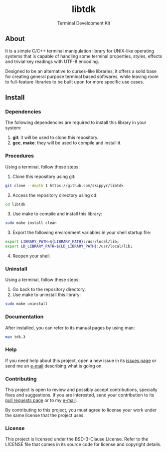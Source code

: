 <h1 align="center">libtdk</h1>
<p align="center">Terminal Development Kit</p>

## About

It is a simple C/C++ terminal manipulation library for UNIX-like operating
systems that is capable of handling some terminal properties, styles, effects
and trivial key readings with UTF-8 encoding.

Designed to be an alternative to curses-like libraries, it offers a solid base
for creating general purpose terminal based softwares, while leaving room to
full-feature libraries to be built upon for more specific use cases.

## Install

### Dependencies

The following dependencies are required to install this library in your system:

1. **git**: it will be used to clone this repository.
2. **gcc**, **make**: they will be used to compile and install it.

### Procedures

Using a terminal, follow these steps:

1. Clone this repository using git:

```sh
git clone --depth 1 https://github.com/skippyr/libtdk
```

2. Access the repository directory using cd:

```sh
cd libtdk
```

3. Use make to compile and install this library:

```sh
sudo make install clean
```

3. Export the following environment variables in your shell startup file:

```sh
export LIBRARY_PATH=${LIBRARY_PATH}:/usr/local/lib;
export LD_LIBRARY_PATH=${LD_LIBRARY_PATH}:/usr/local/lib;
```

4. Reopen your shell.

### Uninstall

Using a terminal, follow these steps:

1. Go back to the repository directory.
2. Use make to uninstall this library:

```sh
sudo make uninstall
```

### Documentation

After installed, you can refer to its manual pages by using man:

```sh
man tdk.3
```

### Help

If you need help about this project, open a new issue in its
[issues page](https://github.com/skippyr/libtdk/issues) or send me an
[e-mail](mailto:skippyr.developer@gmail.com) describing what is going on.

### Contributing

This project is open to review and possibly accept contributions, specially
fixes and suggestions. If you are interested, send your contribution to its
[pull requests page](https://github.com/skippyr/libtdk/pulls) or to my
[e-mail](mailto:skippyr.developer@gmail.com).

By contributing to this project, you must agree to license your work under the
same license that the project uses.

### License

This project is licensed under the BSD-3-Clause License. Refer to the LICENSE
file that comes in its source code for license and copyright details.
